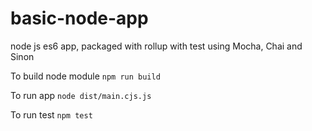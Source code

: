 # basic-node-app
node js es6 app, packaged with rollup with test using Mocha, Chai and Sinon

To build node module 
`npm run build`

To run app
`node dist/main.cjs.js`

To run test
`npm test`
